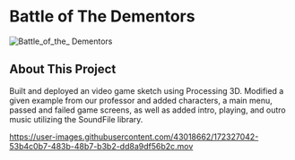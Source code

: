 # Battle of The Dementors

![Battle_of_the_ Dementors](https://i.ibb.co/Gnxg9p5/Screen-Shot-2022-06-07-at-2-37-06-AM.png)

## About This Project
Built and deployed an video game sketch using Processing 3D. 
Modified a given example from our professor and added characters, a main menu, passed and failed game screens, as well as added intro, playing, and outro music utilizing the SoundFile library.



https://user-images.githubusercontent.com/43018662/172327042-53b4c0b7-483b-48b7-b3b2-dd8a9df56b2c.mov

